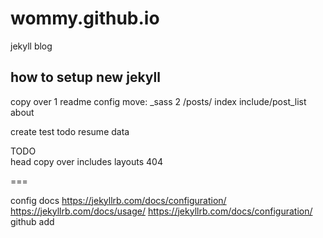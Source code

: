 # wommy.github.io
jekyll blog



## how to setup new jekyll
copy over
  1
    readme
    config
    move: _sass
  2
    /posts/
    index
    include/post_list
    about

create
  test
  todo
  resume
  data


TODO  
  head
  copy over
    includes
    layouts
  404


===

config docs
  https://jekyllrb.com/docs/configuration/
  https://jekyllrb.com/docs/usage/
  https://jekyllrb.com/docs/configuration/
github
  add 
  